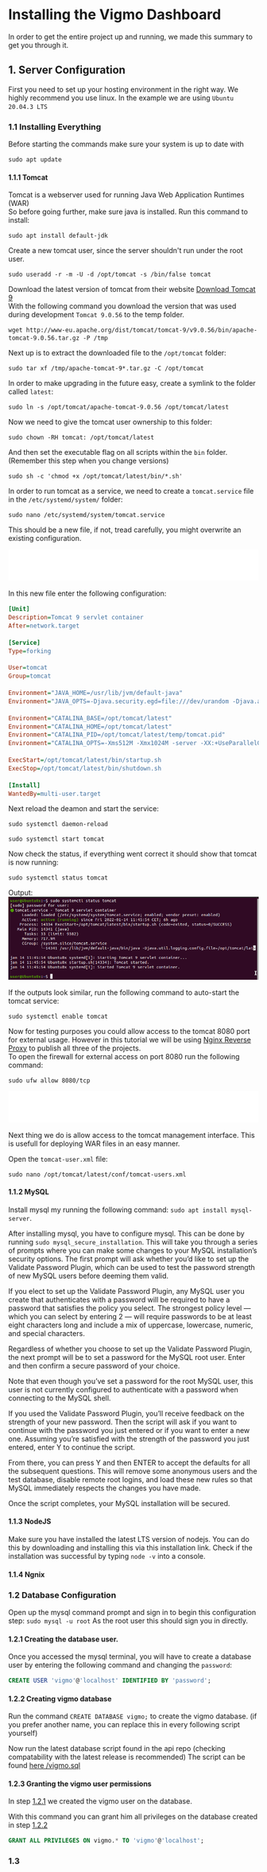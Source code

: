 # Installing the Vigmo Dashboard
In order to get the entire project up and running, we made this summary to get you through it.

## 1. Server Configuration
First you need to set up your hosting environment in the right way. We highly recommend you use linux. In the example we are using `Ubuntu 20.04.3 LTS`

### 1.1 Installing Everything
Before starting the commands make sure your system is up to date with 
```shell
sudo apt update
```
#### 1.1.1 Tomcat
Tomcat is a webserver used for running Java Web Application Runtimes (WAR)  
So before going further, make sure java is installed. Run this command to install: 
```shell
sudo apt install default-jdk
```
Create a new tomcat user, since the server shouldn't run under the root user.

```shell
sudo useradd -r -m -U -d /opt/tomcat -s /bin/false tomcat
```
Download the latest version of tomcat from their website [Download Tomcat 9](https://tomcat.apache.org/download-90.cgi)  
With the following command you download the version that was used during development `Tomcat 9.0.56` to the temp folder.

```shell
wget http://www-eu.apache.org/dist/tomcat/tomcat-9/v9.0.56/bin/apache-tomcat-9.0.56.tar.gz -P /tmp
```

Next up is to extract the downloaded file to the `/opt/tomcat` folder: 

```shell
sudo tar xf /tmp/apache-tomcat-9*.tar.gz -C /opt/tomcat
```

In order to make upgrading in the future easy, create a symlink to the folder called `latest`:

```shell
sudo ln -s /opt/tomcat/apache-tomcat-9.0.56 /opt/tomcat/latest
```

Now we need to give the tomcat user ownership to this folder: 

```shell
sudo chown -RH tomcat: /opt/tomcat/latest
```

And then set the executable flag on all scripts within the `bin` folder. (Remember this step when you change versions)

```shell
sudo sh -c 'chmod +x /opt/tomcat/latest/bin/*.sh'
```

In order to run tomcat as a service, we need to create a `tomcat.service` file in the `/etc/systemd/system/` folder:

```shell
sudo nano /etc/systemd/system/tomcat.service
```
This should be a new file, if not, tread carefully, you might overwrite an existing configuration.  

<img src="./markups/info-java-version.svg">

In this new file enter the following configuration:
```ini
[Unit]
Description=Tomcat 9 servlet container
After=network.target

[Service]
Type=forking

User=tomcat
Group=tomcat

Environment="JAVA_HOME=/usr/lib/jvm/default-java"
Environment="JAVA_OPTS=-Djava.security.egd=file:///dev/urandom -Djava.awt.headless=true"

Environment="CATALINA_BASE=/opt/tomcat/latest"
Environment="CATALINA_HOME=/opt/tomcat/latest"
Environment="CATALINA_PID=/opt/tomcat/latest/temp/tomcat.pid"
Environment="CATALINA_OPTS=-Xms512M -Xmx1024M -server -XX:+UseParallelGC"

ExecStart=/opt/tomcat/latest/bin/startup.sh
ExecStop=/opt/tomcat/latest/bin/shutdown.sh

[Install]
WantedBy=multi-user.target
```

Next reload the deamon and start the service: 

```shell
sudo systemctl daemon-reload
```
```shell
sudo systemctl start tomcat
```

Now check the status, if everything went correct it should show that tomcat is now running: 

```shell
sudo systemctl status tomcat
```
Output:  
<img src="./images/tomcat-running.png">

If the outputs look similar, run the following command to auto-start the tomcat service: 

```shell
sudo systemctl enable tomcat
```

Now for testing purposes you could allow access to the tomcat 8080 port for external usage. 
However in this tutorial we will be using [Nginx Reverse Proxy](https://linuxize.com/post/nginx-reverse-proxy/) to publish all three of the projects.  
To open the firewall for external access on port 8080 run the following command:  
```shell
sudo ufw allow 8080/tcp
```
<img src="./markups/danger-firewall.svg">

Next thing we do is allow access to the tomcat management interface. This is usefull for deploying WAR files in an easy manner.  

Open the `tomcat-user.xml` file: 
```shell
sudo nano /opt/tomcat/latest/conf/tomcat-users.xml
```

#### 1.1.2 MySQL
Install mysql my running the following command: `sudo apt install mysql-server`.

After installing mysql, you have to configure mysql. This can be done by running `sudo mysql_secure_installation`.
This will take you through a series of prompts where you can make some changes to your MySQL installation’s security options. The first prompt will ask whether you’d like to set up the Validate Password Plugin, which can be used to test the password strength of new MySQL users before deeming them valid.

If you elect to set up the Validate Password Plugin, any MySQL user you create that authenticates with a password will be required to have a password that satisfies the policy you select. The strongest policy level — which you can select by entering 2 — will require passwords to be at least eight characters long and include a mix of uppercase, lowercase, numeric, and special characters.

Regardless of whether you choose to set up the Validate Password Plugin, the next prompt will be to set a password for the MySQL root user. Enter and then confirm a secure password of your choice.

Note that even though you’ve set a password for the root MySQL user, this user is not currently configured to authenticate with a password when connecting to the MySQL shell.

If you used the Validate Password Plugin, you’ll receive feedback on the strength of your new password. Then the script will ask if you want to continue with the password you just entered or if you want to enter a new one. Assuming you’re satisfied with the strength of the password you just entered, enter Y to continue the script.

From there, you can press Y and then ENTER to accept the defaults for all the subsequent questions. This will remove some anonymous users and the test database, disable remote root logins, and load these new rules so that MySQL immediately respects the changes you have made.

Once the script completes, your MySQL installation will be secured.

#### 1.1.3 NodeJS
Make sure you have installed the latest LTS version of nodejs. You can do this by downloading and installing this via this installation link. Check if the installation was successful by typing `node -v` into a console.

#### 1.1.4 Ngnix

### 1.2 Database Configuration
Open up the mysql command prompt and sign in to begin this configuration step: 
`sudo mysql -u root` As the root user this should sign you in directly.

#### 1.2.1 Creating the database user.
Once you accessed the mysql terminal, you will have to create a database user by entering the following command and changing the `password`:
```sql
CREATE USER 'vigmo'@'localhost' IDENTIFIED BY 'password';
```

#### 1.2.2 Creating vigmo database

Run the command `CREATE DATABASE vigmo;` to create the vigmo database. (if you prefer another name, you can replace this in every following script yourself)

Now run the latest database script found in the api repo (checking compatability with the latest release is recommended)
The script can be found [here /vigmo.sql](https://github.com/NHL-S-Vigmo/Api/blob/master/vigmo.sql)

#### 1.2.3 Granting the vigmo user permissions
In step [1.2.1](#121-creating-the-database-user) we created the vigmo user on the database.

With this command you can grant him all privileges on the database created in step [1.2.2](#122-creating-vigmo-database)

```sql
GRANT ALL PRIVILEGES ON vigmo.* TO 'vigmo'@'localhost';
```

### 1.3 
